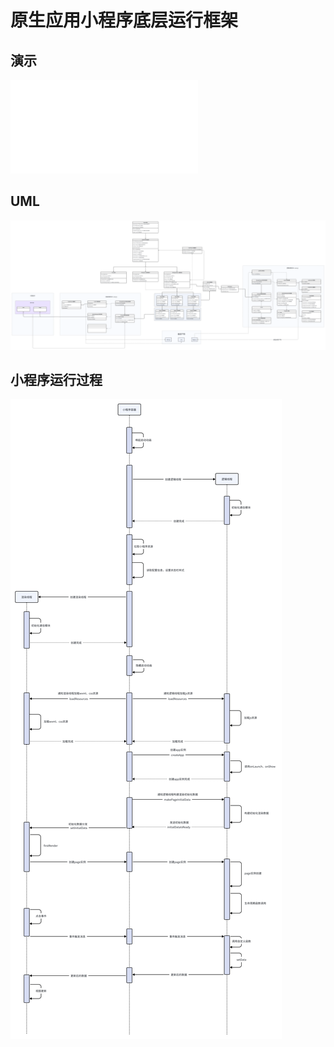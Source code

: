 # 原生应用小程序底层运行框架

## 演示

<iframe 
    src="//player.bilibili.com/player.html?aid=1852981596&bvid=BV1rp42197TD&cid=1496575000&p=1" 
    scrolling="no" 
    border="0" 
    frameborder="no" 
    framespacing="0"
    allowfullscreen="true"
>
</iframe>


## UML

![](./images//uml.png)


## 小程序运行过程

![](./images/lifecycles.png)
